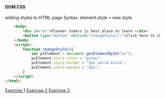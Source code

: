 <h4>DOM CSS</h4>
<p>adding styles to HTML page  Syntax: element.style = new style </p>

```html
	<body>
		<div id="pc">Pioneer Coders is best place to learn </div>
		<button type="button" onclick="changeStyle();">Click here to change the color</button>
	</body>
	<script>
		function changeStyle(){
			var pcElement = document.getElementById("pc");
			pcElement.style.color = "green";
			pcElement.style.border = "2px solid black";
			pcElement.style.margin = "5px";
		}
	</script>
</html>
```

<a href="project/download/JS/dom" class="cws-button bt-color-3 border-radius alt icon-right">Exercise 1</a>
<a href="project/download/JS/JS_DOM" class="cws-button bt-color-3 border-radius alt icon-right">Exercise 2</a>
<a href="project/download/JS/popupclose" class="cws-button bt-color-3 border-radius alt icon-right">Exercise 3</a>	
